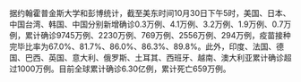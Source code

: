 据约翰霍普金斯大学和彭博统计，截至美东时间10月30日下午5时，美国、日本、中国台湾、韩国、中国分别新增确诊0.3万例、4.1万例、3.2万例、1.9万例、0.7万例，累计确诊9745万例、2230万例、769万例、2556万例、294万例，疫苗接种完毕比率为67.0%、81.7%、86.0%、86.3%、89.8%。此外，印度、法国、德国、巴西、英国、意大利、俄罗斯、土耳其、西班牙、越南、澳大利亚累计确诊超过1000万例。目前全球累计确诊6.30亿例，累计死亡659万例。